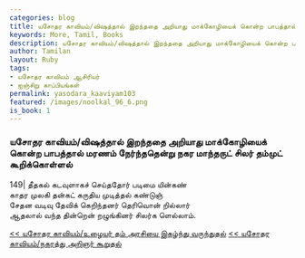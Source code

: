 ```yaml
---  
categories: blog  
title: யசோதர காவியம்/விஷத்தால் இறந்ததை அறியாது மாக்கோழியைக் கொன்ற பாபத்தால் மரணம் நேர்ந்ததென்று நகர மாந்தருட் சிலர் தம்முட் கூறிக்கொள்ளல்
keywords: More, Tamil, Books  
description: யசோதர காவியம்/விஷத்தால் இறந்ததை அறியாது மாக்கோழியைக் கொன்ற பாபத்தால் மரணம் நேர்ந்ததென்று நகர மாந்தருட் சிலர் தம்முட் கூறிக்கொள்ளல்
author: Tamilan  
layout: Ruby  
tags:     
- யசோதர காவியம் ஆசிரியர்
- ஐஞ்சிறு காப்பியங்கள்
permalink: yasodara_kaaviyam103  
featured: /images/noolkal_96_6.png  
is_book: 1
---  
```



### யசோதர காவியம்/விஷத்தால் இறந்ததை அறியாது மாக்கோழியைக் கொன்ற பாபத்தால் மரணம் நேர்ந்ததென்று நகர மாந்தருட் சிலர் தம்முட் கூறிக்கொள்ளல்

149| தீதகல் கடவுளாகச் செய்ததோர் படிமை யின்கண்  
காதர முலகி தன்கட் கருதிய முடித்தல் கண்டுஞ்  
சேதன வடிவு தேவிக் கெறிந்தனர் தெரிவொன் றில்லார்  
ஆதலால் வந்த தின்றென் றழுங்கினர் சிலர்க ளெல்லாம்.

[<< யசோதர காவியம்/உழையர் தம் அரசியை இகழ்ந்து வருந்துதல்](yasodara_kaaviyam102) [<< யசோதர காவியம்/நகரத்து அறிஞர் கூறுதல்](yasodara_kaaviyam104)


